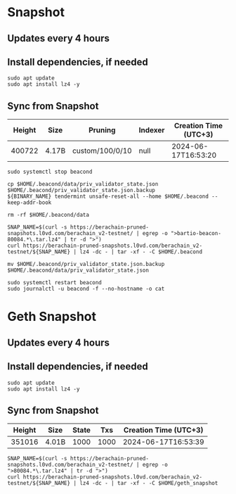 # Snapshot

## Updates every 4 hours

## Install dependencies, if needed
```
sudo apt update
sudo apt install lz4 -y
```

## Sync from Snapshot  
| Height  | Size | Pruning | Indexer | Creation Time (UTC+3) |
| --------- | --------- | --------- | --------- | --------- |
| 400722  | 4.17B  | custom/100/0/10 | null | 2024-06-17T16:53:20 |

```
sudo systemctl stop beacond

cp $HOME/.beacond/data/priv_validator_state.json $HOME/.beacond/priv_validator_state.json.backup
${BINARY_NAME} tendermint unsafe-reset-all --home $HOME/.beacond --keep-addr-book

rm -rf $HOME/.beacond/data 

SNAP_NAME=$(curl -s https://berachain-pruned-snapshots.l0vd.com/berachain_v2-testnet/ | egrep -o ">bartio-beacon-80084.*\.tar.lz4" | tr -d ">")
curl https://berachain-pruned-snapshots.l0vd.com/berachain_v2-testnet/${SNAP_NAME} | lz4 -dc - | tar -xf - -C $HOME/.beacond

mv $HOME/.beacond/priv_validator_state.json.backup $HOME/.beacond/data/priv_validator_state.json

sudo systemctl restart beacond
sudo journalctl -u beacond -f --no-hostname -o cat
```

# Geth Snapshot

## Updates every 4 hours

## Install dependencies, if needed
```
sudo apt update
sudo apt install lz4 -y
```

## Sync from Snapshot  
| Height  | Size | State | Txs | Creation Time (UTC+3) |
| --------- | --------- | --------- | --------- | --------- |
| 351016  | 4.01B  | 1000 | 1000 | 2024-06-17T16:53:39 |

```
SNAP_NAME=$(curl -s https://berachain-pruned-snapshots.l0vd.com/berachain_v2-testnet/ | egrep -o ">80084.*\.tar.lz4" | tr -d ">")
curl https://berachain-pruned-snapshots.l0vd.com/berachain_v2-testnet/${SNAP_NAME} | lz4 -dc - | tar -xf - -C $HOME/geth_snapshot
```